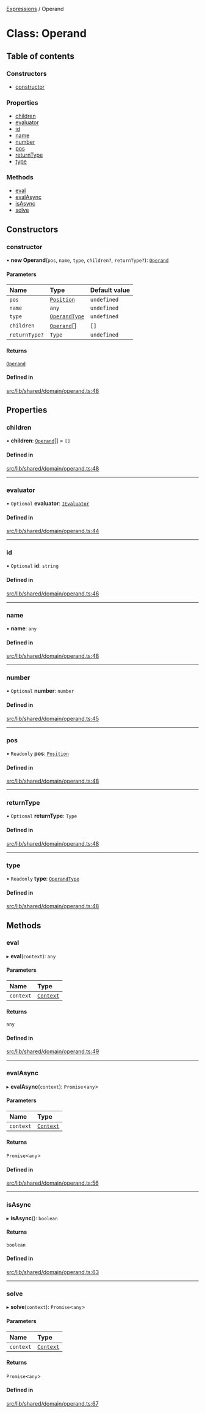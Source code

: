 [Expressions](../README.md) / Operand

# Class: Operand

## Table of contents

### Constructors

- [constructor](Operand.md#constructor)

### Properties

- [children](Operand.md#children)
- [evaluator](Operand.md#evaluator)
- [id](Operand.md#id)
- [name](Operand.md#name)
- [number](Operand.md#number)
- [pos](Operand.md#pos)
- [returnType](Operand.md#returntype)
- [type](Operand.md#type)

### Methods

- [eval](Operand.md#eval)
- [evalAsync](Operand.md#evalasync)
- [isAsync](Operand.md#isasync)
- [solve](Operand.md#solve)

## Constructors

### constructor

• **new Operand**(`pos`, `name`, `type`, `children?`, `returnType?`): [`Operand`](Operand.md)

#### Parameters

| Name | Type | Default value |
| :------ | :------ | :------ |
| `pos` | [`Position`](Position.md) | `undefined` |
| `name` | `any` | `undefined` |
| `type` | [`OperandType`](../enums/OperandType.md) | `undefined` |
| `children` | [`Operand`](Operand.md)[] | `[]` |
| `returnType?` | `Type` | `undefined` |

#### Returns

[`Operand`](Operand.md)

#### Defined in

[src/lib/shared/domain/operand.ts:48](https://github.com/data7expressions/3xpr/blob/24a5f5b/src/lib/shared/domain/operand.ts#L48)

## Properties

### children

• **children**: [`Operand`](Operand.md)[] = `[]`

#### Defined in

[src/lib/shared/domain/operand.ts:48](https://github.com/data7expressions/3xpr/blob/24a5f5b/src/lib/shared/domain/operand.ts#L48)

___

### evaluator

• `Optional` **evaluator**: [`IEvaluator`](../interfaces/IEvaluator.md)

#### Defined in

[src/lib/shared/domain/operand.ts:44](https://github.com/data7expressions/3xpr/blob/24a5f5b/src/lib/shared/domain/operand.ts#L44)

___

### id

• `Optional` **id**: `string`

#### Defined in

[src/lib/shared/domain/operand.ts:46](https://github.com/data7expressions/3xpr/blob/24a5f5b/src/lib/shared/domain/operand.ts#L46)

___

### name

• **name**: `any`

#### Defined in

[src/lib/shared/domain/operand.ts:48](https://github.com/data7expressions/3xpr/blob/24a5f5b/src/lib/shared/domain/operand.ts#L48)

___

### number

• `Optional` **number**: `number`

#### Defined in

[src/lib/shared/domain/operand.ts:45](https://github.com/data7expressions/3xpr/blob/24a5f5b/src/lib/shared/domain/operand.ts#L45)

___

### pos

• `Readonly` **pos**: [`Position`](Position.md)

#### Defined in

[src/lib/shared/domain/operand.ts:48](https://github.com/data7expressions/3xpr/blob/24a5f5b/src/lib/shared/domain/operand.ts#L48)

___

### returnType

• `Optional` **returnType**: `Type`

#### Defined in

[src/lib/shared/domain/operand.ts:48](https://github.com/data7expressions/3xpr/blob/24a5f5b/src/lib/shared/domain/operand.ts#L48)

___

### type

• `Readonly` **type**: [`OperandType`](../enums/OperandType.md)

#### Defined in

[src/lib/shared/domain/operand.ts:48](https://github.com/data7expressions/3xpr/blob/24a5f5b/src/lib/shared/domain/operand.ts#L48)

## Methods

### eval

▸ **eval**(`context`): `any`

#### Parameters

| Name | Type |
| :------ | :------ |
| `context` | [`Context`](Context.md) |

#### Returns

`any`

#### Defined in

[src/lib/shared/domain/operand.ts:49](https://github.com/data7expressions/3xpr/blob/24a5f5b/src/lib/shared/domain/operand.ts#L49)

___

### evalAsync

▸ **evalAsync**(`context`): `Promise`\<`any`\>

#### Parameters

| Name | Type |
| :------ | :------ |
| `context` | [`Context`](Context.md) |

#### Returns

`Promise`\<`any`\>

#### Defined in

[src/lib/shared/domain/operand.ts:56](https://github.com/data7expressions/3xpr/blob/24a5f5b/src/lib/shared/domain/operand.ts#L56)

___

### isAsync

▸ **isAsync**(): `boolean`

#### Returns

`boolean`

#### Defined in

[src/lib/shared/domain/operand.ts:63](https://github.com/data7expressions/3xpr/blob/24a5f5b/src/lib/shared/domain/operand.ts#L63)

___

### solve

▸ **solve**(`context`): `Promise`\<`any`\>

#### Parameters

| Name | Type |
| :------ | :------ |
| `context` | [`Context`](Context.md) |

#### Returns

`Promise`\<`any`\>

#### Defined in

[src/lib/shared/domain/operand.ts:67](https://github.com/data7expressions/3xpr/blob/24a5f5b/src/lib/shared/domain/operand.ts#L67)
